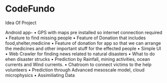 # CodeFundo
Idea Of Project

Android app-
• GPS with maps pre installed so internet connection required
• Feature to find missing people
• Feature of Donation that includes food,shelter,medicine 
• Feature of donation for app so that we can arrange the medicines and other important stuff for the effected people
• Simple UI
• Web Crawler for finding news related to natural disasters 
• What to do ehen disaster strucks
• Prediction by Rainfall, mining activities, ocean currents and Wind currents.
• Chatroom to connect victims to the help volunteers
• Prediction through Advanced mesoscale model, cloud microphysics
• Assimiliating Data
